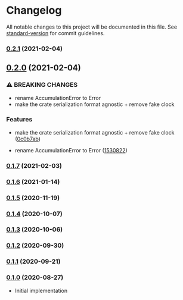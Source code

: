 # Changelog

All notable changes to this project will be documented in this file. See [standard-version](https://github.com/conventional-changelog/standard-version) for commit guidelines.

### [0.2.1](https://github.com/maidsafe/bls_signature_aggregator/compare/v0.2.0...v0.2.1) (2021-02-04)

## [0.2.0](https://github.com/maidsafe/bls_signature_aggregator/compare/v0.1.7...v0.2.0) (2021-02-04)


### ⚠ BREAKING CHANGES

* rename AccumulationError to Error
* make the crate serialization format agnostic + remove fake clock

### Features

* make the crate serialization format agnostic + remove fake clock ([0c0b7ab](https://github.com/maidsafe/bls_signature_aggregator/commit/0c0b7ab96bfae28381109ce8ba83a13483db54ee))


* rename AccumulationError to Error ([1530822](https://github.com/maidsafe/bls_signature_aggregator/commit/1530822e4410849e93ce1b9d3e4f81d56f6d2551))

### [0.1.7](https://github.com/maidsafe/bls_signature_aggregator/compare/v0.1.6...v0.1.7) (2021-02-03)

### [0.1.6](https://github.com/maidsafe/bls_signature_aggregator/compare/v0.1.5...v0.1.6) (2021-01-14)

### [0.1.5](https://github.com/maidsafe/bls_signature_aggregator/compare/v0.1.4...v0.1.5) (2020-11-19)

### [0.1.4](https://github.com/maidsafe/bls_signature_aggregator/compare/v0.1.3...v0.1.4) (2020-10-07)

### [0.1.3](https://github.com/maidsafe/bls_signature_aggregator/compare/v0.1.2...v0.1.3) (2020-10-06)

### [0.1.2](https://github.com/maidsafe/bls_signature_aggregator/compare/v0.1.1...v0.1.2) (2020-09-30)

### [0.1.1](https://github.com/maidsafe/bls_signature_aggregator/compare/v0.1.0...v0.1.1) (2020-09-21)

### [0.1.0](https://github.com/maidsafe/bls_signature_aggregator/compare/v0.1.0...v0.1.0) (2020-08-27)
* Initial implementation
